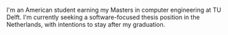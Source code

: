 
I'm an American student earning my Masters in computer engineering at TU Delft.
I'm currently seeking a software-focused thesis position in the Netherlands, with intentions to stay after my graduation.
